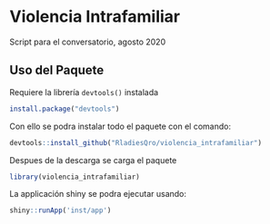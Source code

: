 # Violencia Intrafamiliar
Script para el conversatorio, agosto 2020

## Uso del Paquete
Requiere la librería `devtools()` instalada

```r
install.package("devtools")
```

Con ello se podra instalar todo el paquete con el comando:

```r
devtools::install_github("RladiesQro/violencia_intrafamiliar")
```

Despues de la descarga se carga el paquete

```r
library(violencia_intrafamiliar)
```

La applicación shiny se podra ejecutar usando:

```r
shiny::runApp('inst/app')
```
